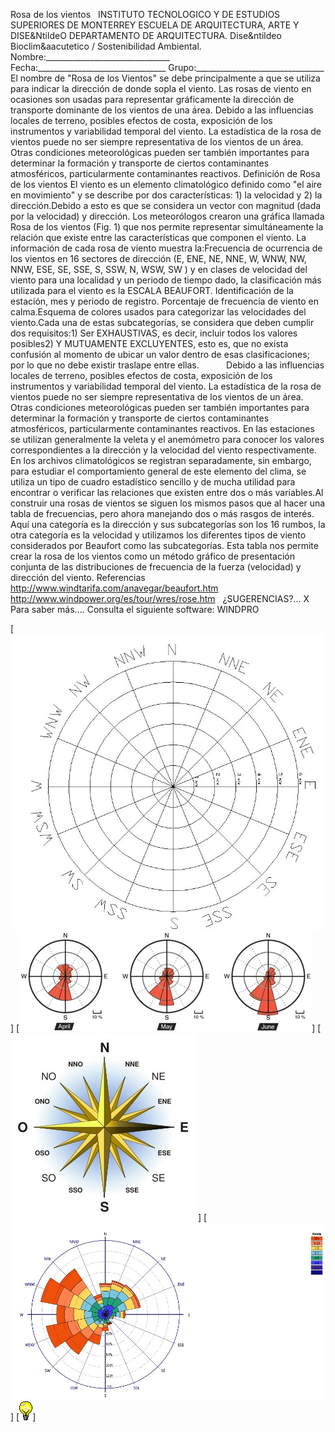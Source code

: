  Rosa de los vientos   INSTITUTO TECNOLOGICO Y DE ESTUDIOS SUPERIORES DE MONTERREY ESCUELA DE ARQUITECTURA, ARTE Y DISE&NtildeO DEPARTAMENTO DE ARQUITECTURA. Dise&ntildeo Bioclim&aacutetico / Sostenibilidad Ambiental. Nombre:_______________________________ Fecha:________________________________ Grupo:________________________________ El nombre de "Rosa de los Vientos" se debe principalmente a que se utiliza para indicar la dirección de donde sopla el viento. Las rosas de viento en ocasiones son usadas para representar gráficamente la dirección de transporte dominante de los vientos de una área. Debido a las influencias locales de terreno, posibles efectos de costa, exposición de los instrumentos y variabilidad temporal del viento. La estadística de la rosa de vientos puede no ser siempre representativa de los vientos de un área. Otras condiciones meteorológicas pueden ser también importantes para determinar la formación y transporte de ciertos contaminantes atmosféricos, particularmente contaminantes reactivos. Definición de Rosa de los vientos El viento es un elemento climatológico definido como "el aire en movimiento" y se describe por dos características: 1) la velocidad y 2) la dirección.Debido a esto es que se considera un vector con magnitud (dada por la velocidad) y dirección. Los meteorólogos crearon una gráfica llamada Rosa de los vientos (Fig. 1) que nos permite representar simultáneamente la relación que existe entre las características que componen el viento. La información de cada rosa de viento muestra la:Frecuencia de ocurrencia de los vientos en 16 sectores de dirección (E, ENE, NE, NNE, W, WNW, NW, NNW, ESE, SE, SSE, S, SSW, N, WSW, SW ) y en clases de velocidad del viento para una localidad y un periodo de tiempo dado, la clasificación más utilizada para el viento es la ESCALA BEAUFORT. Identificación de la estación, mes y periodo de registro. Porcentaje de frecuencia de viento en calma.Esquema de colores usados para categorizar las velocidades del viento.Cada una de estas subcategorías, se considera que deben cumplir dos requisitos:1) Ser EXHAUSTIVAS, es decir, incluir todos los valores posibles2) Y MUTUAMENTE EXCLUYENTES, esto es, que no exista confusión al momento de ubicar un valor dentro de esas clasificaciones; por lo que no debe existir traslape entre ellas.           Debido a las influencias locales de terreno, posibles efectos de costa, exposición de los instrumentos y variabilidad temporal del viento. La estadística de la rosa de vientos puede no ser siempre representativa de los vientos de un área. Otras condiciones meteorológicas pueden ser también importantes para determinar la formación y transporte de ciertos contaminantes atmosféricos, particularmente contaminantes reactivos. En las estaciones se utilizan generalmente la veleta y el anemómetro para conocer los valores correspondientes a la dirección y la velocidad del viento respectivamente. En los archivos climatológicos se registran separadamente, sin embargo, para estudiar el comportamiento general de este elemento del clima, se utiliza un tipo de cuadro estadístico sencillo y de mucha utilidad para encontrar o verificar las relaciones que existen entre dos o más variables.Al construir una rosas de vientos se siguen los mismos pasos que al hacer una tabla de frecuencias, pero ahora manejando dos o más rasgos de interés. Aquí una categoría es la dirección y sus subcategorías son los 16 rumbos, la otra categoría es la velocidad y utilizamos los diferentes tipos de viento considerados por Beaufort como las subcategorías. Esta tabla nos permite crear la rosa de los vientos como un método gráfico de presentación conjunta de las distribuciones de frecuencia de la fuerza (velocidad) y dirección del viento. Referencias http://www.windtarifa.com/anavegar/beaufort.htm http://www.windpower.org/es/tour/wres/rose.htm   ¿SUGERENCIAS?... X   Para saber más.... Consulta el siguiente software: WINDPRO 

[![](./content/4/M4.55/rosa.0.jpg)]
[![](./content/4/M4.55/rosa.3.jpg)]
[![](./content/4/M4.55/rosa.4.jpg)]
[![](./content/4/M4.55/rosa.2.jpg)]
[![](./content/4/M4.55/sugerencias.gif)]
